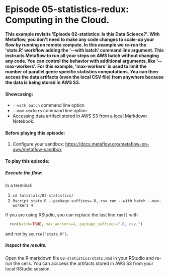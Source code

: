 # Episode 05-statistics-redux: Computing in the Cloud.

**This example revisits 'Episode 02-statistics: Is this Data Science?'. With
Metaflow, you don't need to make any code changes to scale-up your flow by
running on remote compute. In this example we re-run the 'stats.R' workflow
adding the '--with batch' command line argument. This instructs Metaflow to run
all your steps on AWS batch without changing any code. You can control the
behavior with additional arguments, like '--max-workers'. For this example,
'max-workers' is used to limit the number of parallel genre specific statistics
computations.
You can then access the data artifacts (even the local CSV file) from anywhere
because the data is being stored in AWS S3.**

#### Showcasing:
- ```--with batch``` command line option
- ```--max-workers``` command line option
- Accessing data artifact stored in AWS S3 from a local Markdown Notebook.

#### Before playing this episode:
1. Configure your sandbox: https://docs.metaflow.org/metaflow-on-aws/metaflow-sandbox

#### To play this episode:
##### Execute the flow:
In a terminal:
1. ```cd tutorials/02-statistics/```
2. ```Rscript stats.R --package-suffixes=.R,.csv run --with batch --max-workers 4```

If you are using RStudio, you can replace the last line `run()` with
```R
  run(batch=TRUE, max_workers=4, package_suffixes=".R,.csv,")
``` 
and run by `source("stats.R")`.

##### Inspect the results:
Open the R markdown file ```02-statistics/stats.Rmd``` in your RStudio and re-run the cells. You can acccess
the artifacts stored in AWS S3 from your local RStudio session. 